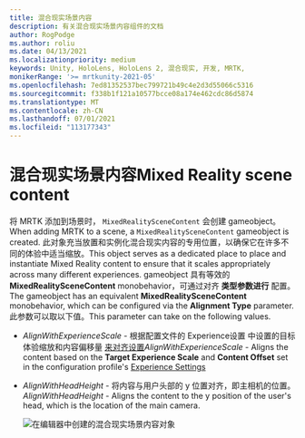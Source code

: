 ```yaml
---
title: 混合现实场景内容
description: 有关混合现实场景内容组件的文档
author: RogPodge
ms.author: roliu
ms.date: 04/13/2021
ms.localizationpriority: medium
keywords: Unity, HoloLens, HoloLens 2, 混合现实, 开发, MRTK,
monikerRange: '>= mrtkunity-2021-05'
ms.openlocfilehash: 7ed81352537bec799721b49c4e2d3d55066c5316
ms.sourcegitcommit: f338b1f121a10577bcce08a174e462cdc86d5874
ms.translationtype: MT
ms.contentlocale: zh-CN
ms.lasthandoff: 07/01/2021
ms.locfileid: "113177343"
---
```

# <a name="mixed-reality-scene-content"></a><span data-ttu-id="53b53-104">混合现实场景内容</span><span class="sxs-lookup"><span data-stu-id="53b53-104">Mixed Reality scene content</span></span>

<span data-ttu-id="53b53-105">将 MRTK 添加到场景时， `MixedRealitySceneContent` 会创建 gameobject。</span><span class="sxs-lookup"><span data-stu-id="53b53-105">When adding MRTK to a scene, a `MixedRealitySceneContent` gameobject is created.</span></span> <span data-ttu-id="53b53-106">此对象充当放置和实例化混合现实内容的专用位置，以确保它在许多不同的体验中适当缩放。</span><span class="sxs-lookup"><span data-stu-id="53b53-106">This object serves as a dedicated place to place and instantiate Mixed Reality content to ensure that it scales appropriately across many different experiences.</span></span> <span data-ttu-id="53b53-107">gameobject 具有等效的 **MixedRealitySceneContent** monobehavior，可通过对齐 **类型参数进行** 配置。</span><span class="sxs-lookup"><span data-stu-id="53b53-107">The gameobject has an equivalent **MixedRealitySceneContent** monobehavior, which can be configured via the **Alignment Type** parameter.</span></span> <span data-ttu-id="53b53-108">此参数可以取以下值。</span><span class="sxs-lookup"><span data-stu-id="53b53-108">This parameter can take on the following values.</span></span>

* <span data-ttu-id="53b53-109">*AlignWithExperienceScale* - 根据配置文件的 Experience设置 中设置的目标体验缩放和内容偏移量 [来对齐设置](experience-settings.md)</span><span class="sxs-lookup"><span data-stu-id="53b53-109">*AlignWithExperienceScale* - Aligns the content based on the **Target Experience Scale** and **Content Offset** set in the configuration profile's [Experience Settings](experience-settings.md)</span></span>
* <span data-ttu-id="53b53-110">*AlignWithHeadHeight* - 将内容与用户头部的 y 位置对齐，即主相机的位置。</span><span class="sxs-lookup"><span data-stu-id="53b53-110">*AlignWithHeadHeight* - Aligns the content to the y position of the user's head, which is the location of the main camera.</span></span>


  ![在编辑器中创建的混合现实场景内容对象](../images/experience-settings/MixedRealitySceneContent.png)
